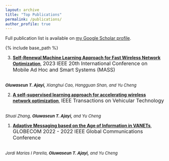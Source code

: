 ```yaml
---
layout: archive
title: "Top Publications"
permalink: /publications/
author_profile: true
---
```



  Full publication list is available on <a href="https://scholar.google.com/citations?user=IKQdlX4AAAAJ&hl=en&oi=ao">my Google Scholar profile</a>.


{% include base_path %}

3. [**Self-Renewal Machine Learning Approach for Fast Wireless Network Optimization**](https://ieeexplore.ieee.org/document/10298482), <font size="3">2023 IEEE 20th International Conference on Mobile Ad Hoc and Smart Systems (MASS)</font>
<!-- [pdf](https://example.com/paper2) -->
   <br><font size="2"><em><b>Oluwaseun T. Ajayi,</b> Xianghui Cao, Hangguan Shan, and Yu Cheng</em></font>

2. [**A self-supervised learning approach for accelerating wireless network optimization**](https://ieeexplore.ieee.org/document/10042024), <font size="3">IEEE Transactions on Vehicular Technology</font>
<!-- [pdf](https://example.com/paper2) -->
   <br><font size="2"><em>Shuai Zhang, <b>Oluwaseun T. Ajayi,</b> and Yu Cheng</em></font>

1. [**Adaptive Messaging based on the Age of Information in VANETs**](https://ieeexplore.ieee.org/document/10000671), <font size="3">GLOBECOM 2022 - 2022 IEEE Global Communications Conference</font>
<!-- [pdf](https://example.com/paper2) -->
   <br><font size="2"><em>Jordi Marias I Parella, <b>Oluwaseun T. Ajayi,</b> and Yu Cheng</em></font>

<!-- {% for post in site.publications reversed %}
  {% include archive-single.html %}
{% endfor %} -->
